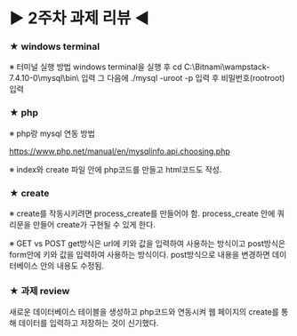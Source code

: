 # ▶ 2주차 과제 리뷰 ◀

### ★ windows terminal

※ 터미널 실행 방법
windows terminal을 실행 후
cd C:\Bitnami\wampstack-7.4.10-0\mysql\bin\ 입력
그 다음에
./mysql -uroot -p
입력 후 비밀번호(rootroot) 입력


### ★ php

※ php랑 mysql 연동 방법

https://www.php.net/manual/en/mysqlinfo.api.choosing.php


※ index와 create 파일 안에 php코드를 만들고 html코드도 작성.


### ★ create

※ create를 작동시키려면 process_create를 만들어야 함.
process_create 안에 쿼리문을 만들어 create가 구현될 수 있게 한다.

※ GET vs POST
get방식은 url에 키와 값을 입력하여 사용하는 방식이고
post방식은 form안에 키와 값을 입력하여 사용하는 방식이다.
post방식으로 내용을 변경하면 데이터베이스 안의 내용도 수정됨.


### ★ 과제 review
새로운 데이터베이스 테이블을 생성하고 php코드와 연동시켜
웹 페이지의 create를 통해 데이터를 입력하고 저장하는 것이 신기했다.




